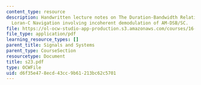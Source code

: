 ```yaml
---
content_type: resource
description: Handwritten lecture notes on The Duration-Bandwidth Relations (cont.),
  Loran-C Navigation involving incoherent demodulation of AM-DSB/SC.
file: https://ol-ocw-studio-app-production.s3.amazonaws.com/courses/16-01-unified-engineering-i-ii-iii-iv-fall-2005-spring-2006/d6f35e478ecd43cc9b61213bc62c5701_s23.pdf
file_type: application/pdf
learning_resource_types: []
parent_title: Signals and Systems
parent_type: CourseSection
resourcetype: Document
title: s23.pdf
type: OCWFile
uid: d6f35e47-8ecd-43cc-9b61-213bc62c5701
---
```

